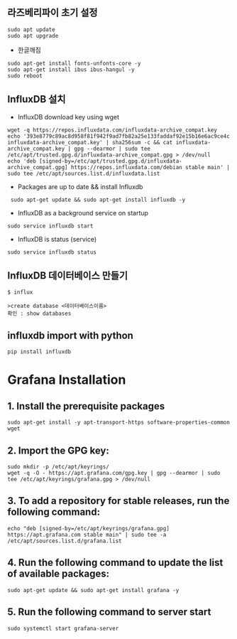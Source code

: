 ## 라즈베리파이 초기 설정
```
sudo apt update
sudo apt upgrade
```

  - 한글깨짐
```
sudo apt-get install fonts-unfonts-core -y
sudo apt-get install ibus ibus-hangul -y
sudo reboot
```

## InfluxDB 설치 
  - InfluxDB download key using wget
```
wget -q https://repos.influxdata.com/influxdata-archive_compat.key
echo '393e8779c89ac8d958f81f942f9ad7fb82a25e133faddaf92e15b16e6ac9ce4c influxdata-archive_compat.key' | sha256sum -c && cat influxdata-archive_compat.key | gpg --dearmor | sudo tee /etc/apt/trusted.gpg.d/influxdata-archive_compat.gpg > /dev/null
echo 'deb [signed-by=/etc/apt/trusted.gpg.d/influxdata-archive_compat.gpg] https://repos.influxdata.com/debian stable main' | sudo tee /etc/apt/sources.list.d/influxdata.list
```
  - Packages are up to date && install Influxdb
```
 sudo apt-get update && sudo apt-get install influxdb -y

```
  - InfluxDB as a background service on startup
```
sudo service influxdb start
```
  - InfluxDB is status (service)
```
sudo service influxdb status
```
  
## InfluxDB 데이터베이스 만들기

```
$ influx

>create database <데이터베이스이름>
확인 : show databases 
```

## influxdb import with python
```
pip install influxdb
```

# Grafana Installation

## 1. Install the prerequisite packages
```
sudo apt-get install -y apt-transport-https software-properties-common wget
```

## 2. Import the GPG key:
```
sudo mkdir -p /etc/apt/keyrings/
wget -q -O - https://apt.grafana.com/gpg.key | gpg --dearmor | sudo tee /etc/apt/keyrings/grafana.gpg > /dev/null
```

## 3. To add a repository for stable releases, run the following command:
```
echo "deb [signed-by=/etc/apt/keyrings/grafana.gpg] https://apt.grafana.com stable main" | sudo tee -a /etc/apt/sources.list.d/grafana.list
```

## 4. Run the following command to update the list of available packages:
```
sudo apt-get update && sudo apt-get install grafana -y

```
## 5. Run the following command to server start
```
sudo systemctl start grafana-server
```
